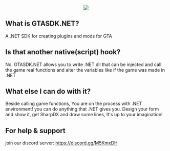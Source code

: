 <p align="center">
  <img src="https://media.discordapp.net/attachments/279340296544714752/739381389300072540/gtasdk.png">
</p>

## What is GTASDK.NET?
A .NET SDK for creating plugins and mods for GTA

## Is that another native(script) hook?
No. GTASDK.NET allows you to write .NET dll that can be injected and call the game real functions and alter the variables like if the game was made in .NET

## What else I can do with it?
Beside calling game functions, You are on the process with .NET environment! you can do anything that .NET gives you. Design your form and show it, get SharpDX and draw some lines, It's up to your imagination!

## For help & support
join our discord server: https://discord.gg/M5KmxDH
